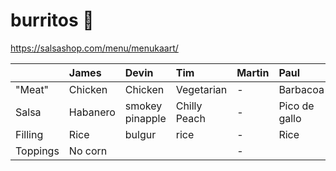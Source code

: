 # burritos 🌯

https://salsashop.com/menu/menukaart/

|          | James    | Devin           | Tim          | Martin | Paul |
| :------- | :------- | :-------------- | :----------- | :----- | :------ |
| "Meat"   | Chicken  | Chicken         | Vegetarian   | -      | Barbacoa
| Salsa    | Habanero | smokey pinapple | Chilly Peach | -      | Pico de gallo |
| Filling  | Rice     | bulgur          | rice         | -      | Rice |
| Toppings | No corn  |                 |              | -      |      |
